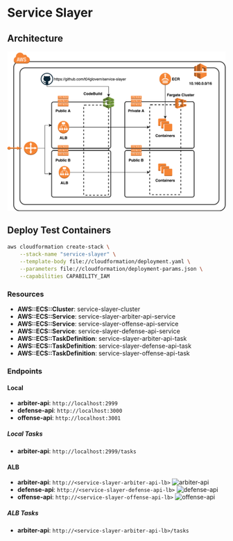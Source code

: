 # Service Slayer

## Architecture

![Architecture](img/architecture.png)

## Deploy Test Containers

```bash
aws cloudformation create-stack \
    --stack-name "service-slayer" \
    --template-body file://cloudformation/deployment.yaml \
    --parameters file://cloudformation/deployment-params.json \
    --capabilities CAPABILITY_IAM
```

### Resources

* **AWS::ECS::Cluster**:            service-slayer-cluster
* **AWS::ECS::Service**:            service-slayer-arbiter-api-service
* **AWS::ECS::Service**:            service-slayer-offense-api-service
* **AWS::ECS::Service**:            service-slayer-defense-api-service
* **AWS::ECS::TaskDefinition**:     service-slayer-arbiter-api-task
* **AWS::ECS::TaskDefinition**:     service-slayer-defense-api-task
* **AWS::ECS::TaskDefinition**:     service-slayer-offense-api-task

### Endpoints

#### Local

* **arbiter-api**: `http://localhost:2999`
* **defense-api**: `http://localhost:3000`
* **offense-api**: `http://localhost:3001`

##### Local Tasks

* **arbiter-api**: `http://localhost:2999/tasks`

#### ALB

* **arbiter-api**: `http://<service-slayer-arbiter-api-lb>` ![arbiter-api](https://codebuild.us-east-1.amazonaws.com/badges?uuid=eyJlbmNyeXB0ZWREYXRhIjoicWFhSVY3R2RYTWU2SHkzbC9PaVJRR1ZkaU56RUcxRm5YbTRDTE5oUk1tY3krRTJsc0sxVFBGMlBnb2V2M01GMnpBYUowRUpaeWFIbERXQ3VTVnBtdjZRPSIsIml2UGFyYW1ldGVyU3BlYyI6IjNkMGNtTXdsdTgrb1NvL2kiLCJtYXRlcmlhbFNldFNlcmlhbCI6MX0%3D&branch=master)
* **defense-api**: `http://<service-slayer-defense-api-lb>` ![defense-api](https://codebuild.us-east-1.amazonaws.com/badges?uuid=eyJlbmNyeXB0ZWREYXRhIjoidWpNMW9hVEpKYmVtbEhXdG9mKzltcnZOazB1TWZyKzMzMTdSR1VZTGczck5hZTBOSW04QVJZbTU5QlJiSk1GTUQ1VUJuTDNGNjFEZG8xVW9GckhLT2pvPSIsIml2UGFyYW1ldGVyU3BlYyI6InhTdFgzSDBZa2V2cEdSU2siLCJtYXRlcmlhbFNldFNlcmlhbCI6MX0%3D&branch=master)
* **offense-api**: `http://<service-slayer-offense-api-lb>` ![offense-api](https://codebuild.us-east-1.amazonaws.com/badges?uuid=eyJlbmNyeXB0ZWREYXRhIjoiK1NJMEpkWldyY2pkZmpLRkt5VDVxbTVGdUlNVU1JL1h1U29HVEd6VWF4NjcxSDQ1VHdjN2JNSk01dnFoOUhBS2g0SmxpTVd1anBrZWpFM1hDN09yajMwPSIsIml2UGFyYW1ldGVyU3BlYyI6IlpPUUVoUFBPaG11NXFrbW8iLCJtYXRlcmlhbFNldFNlcmlhbCI6MX0%3D&branch=master)

##### ALB Tasks

* **arbiter-api**: `http://<service-slayer-arbiter-api-lb>/tasks`
